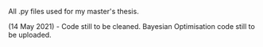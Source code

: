 All .py files used for my master's thesis. 

(14 May 2021) - Code still to be cleaned. Bayesian Optimisation code still to be uploaded.
